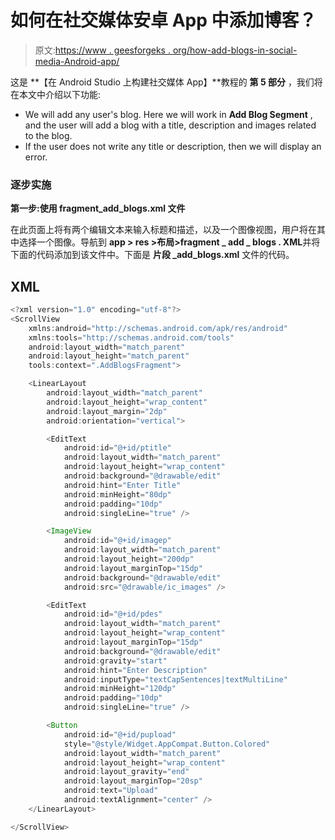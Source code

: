# 如何在社交媒体安卓 App 中添加博客？

> 原文:[https://www . geesforgeks . org/how-add-blogs-in-social-media-Android-app/](https://www.geeksforgeeks.org/how-to-add-blogs-in-social-media-android-app/)

这是 **【在 Android Studio 上构建社交媒体 App】**教程的 **第 5 部分** ，我们将在本文中介绍以下功能:

*   We will add any user's blog. Here we will work in **Add Blog Segment** , and the user will add a blog with a title, description and images related to the blog.
*   If the user does not write any title or description, then we will display an error.

### 逐步实施

**第一步:使用 fragment_add_blogs.xml 文件**

在此页面上将有两个编辑文本来输入标题和描述，以及一个图像视图，用户将在其中选择一个图像。导航到 **app > res >布局>fragment _ add _ blogs . XML**并将下面的代码添加到该文件中。下面是 **片段 _add_blogs.xml** 文件的代码。

## XML

```java
<?xml version="1.0" encoding="utf-8"?>
<ScrollView 
    xmlns:android="http://schemas.android.com/apk/res/android"
    xmlns:tools="http://schemas.android.com/tools"
    android:layout_width="match_parent"
    android:layout_height="match_parent"
    tools:context=".AddBlogsFragment">

    <LinearLayout
        android:layout_width="match_parent"
        android:layout_height="wrap_content"
        android:layout_margin="2dp"
        android:orientation="vertical">

        <EditText
            android:id="@+id/ptitle"
            android:layout_width="match_parent"
            android:layout_height="wrap_content"
            android:background="@drawable/edit"
            android:hint="Enter Title"
            android:minHeight="80dp"
            android:padding="10dp"
            android:singleLine="true" />

        <ImageView
            android:id="@+id/imagep"
            android:layout_width="match_parent"
            android:layout_height="200dp"
            android:layout_marginTop="15dp"
            android:background="@drawable/edit"
            android:src="@drawable/ic_images" />

        <EditText
            android:id="@+id/pdes"
            android:layout_width="match_parent"
            android:layout_height="wrap_content"
            android:layout_marginTop="15dp"
            android:background="@drawable/edit"
            android:gravity="start"
            android:hint="Enter Description"
            android:inputType="textCapSentences|textMultiLine"
            android:minHeight="120dp"
            android:padding="10dp"
            android:singleLine="true" />

        <Button
            android:id="@+id/pupload"
            style="@style/Widget.AppCompat.Button.Colored"
            android:layout_width="match_parent"
            android:layout_height="wrap_content"
            android:layout_gravity="end"
            android:layout_marginTop="20sp"
            android:text="Upload"
            android:textAlignment="center" />
    </LinearLayout>

</ScrollView>
```